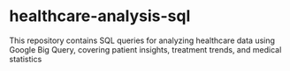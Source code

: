 # healthcare-analysis-sql
This repository contains SQL queries for analyzing healthcare data using Google Big Query, covering patient insights, treatment trends, and medical statistics
